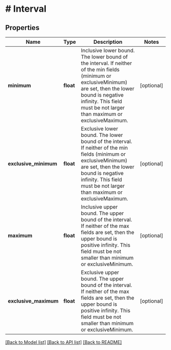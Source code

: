 # # Interval

## Properties

Name | Type | Description | Notes
------------ | ------------- | ------------- | -------------
**minimum** | **float** | Inclusive lower bound. The lower bound of the interval. If neither of the min fields (minimum or exclusiveMinimum) are set, then the lower bound is negative infinity. This field must be not larger than maximum or exclusiveMaximum. | [optional]
**exclusive_minimum** | **float** | Exclusive lower bound. The lower bound of the interval. If neither of the min fields (minimum or exclusiveMinimum) are set, then the lower bound is negative infinity. This field must be not larger than maximum or exclusiveMaximum. | [optional]
**maximum** | **float** | Inclusive upper bound. The upper bound of the interval. If neither of the max fields are set, then the upper bound is positive infinity. This field must be not smaller than minimum or exclusiveMinimum. | [optional]
**exclusive_maximum** | **float** | Exclusive upper bound. The upper bound of the interval. If neither of the max fields are set, then the upper bound is positive infinity. This field must be not smaller than minimum or exclusiveMinimum. | [optional]

[[Back to Model list]](../../README.md#models) [[Back to API list]](../../README.md#endpoints) [[Back to README]](../../README.md)

